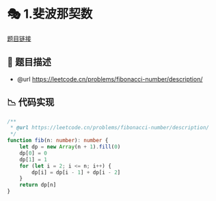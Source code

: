 # 🎭 1.斐波那契数

[题目链接](https://leetcode.cn/problems/fibonacci-number/description/)

## 📌 题目描述
* @url https://leetcode.cn/problems/fibonacci-number/description/

## 📉 代码实现
```typescript
/**
 * @url https://leetcode.cn/problems/fibonacci-number/description/
 */
function fib(n: number): number {
    let dp = new Array(n + 1).fill(0)
    dp[0] = 0
    dp[1] = 1
    for (let i = 2; i <= n; i++) {
        dp[i] = dp[i - 1] + dp[i - 2]
    }
    return dp[n]
}

```
